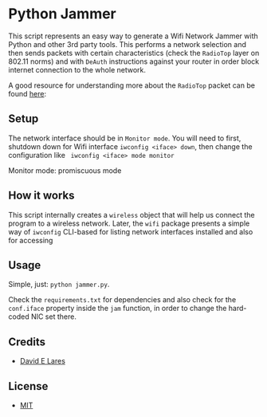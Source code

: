 # Python Jammer

This script represents an easy way to generate a Wifi Network Jammer with Python and other 3rd party tools. This performs a network selection and then sends packets with certain characteristics (check the `RadioTop` layer on 802.11 norms) and with `DeAuth` instructions against your router in order block internet connection to the whole network.

A good resource for understanding more about the `RadioTop` packet can be found [here](http://wifinigel.blogspot.com/2013/11/what-are-radiotap-headers.html):

## Setup

The network interface should be in `Monitor mode`. You will need to first, shutdown down for Wifi interface `iwconfig <iface> down`,  then change the configuration like ` iwconfig <iface> mode monitor`

Monitor mode: promiscuous mode

## How it works

This script internally creates a `wireless` object that will help us connect the program to a wireless network. Later, the `wifi` package presents a simple way of `iwconfig` CLI-based for listing network interfaces installed and also for accessing

## Usage

Simple, just: `python jammer.py`.

Check the `requirements.txt` for dependencies and also check for the `conf.iface` property inside the `jam` function, in order to change the hard-coded NIC set there.


## Credits

 - [David E Lares](https://twitter.com/davidlares3)

## License

 - [MIT](https://opensource.org/licenses/MIT)
